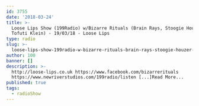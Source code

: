 ```yaml
---
id: 3755
date: '2018-03-24'
title: >-
  Loose Lips Show (199Radio) w/Bizarre Rituals (Brain Rays, Stoogie Houzer &amp;
  Tofuti Klein) - 19/03/18 - Loose Lips
type: radio
slug: >-
  loose-lips-show-199radio-w-bizarre-rituals-brain-rays-stoogie-houzer-tofuti-klein-19-03-18
author: 100
banner: []
description: >-
  http://loose-lips.co.uk https://www.facebook.com/bizarrerituals
  https://www.newriverstudios.com/199radio/listen [...]Read More...
published: true
tags:
  - radioShow
---
```

